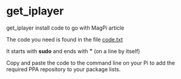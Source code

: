 # get_iplayer
get_iplayer install code to go with MagPi article

The code you need is found in the file [code.txt](https://github.com/raspitv/get_iplayer/blob/master/code.txt)

It starts with **sudo** and ends with **"** (on a line by itself)

Copy and paste the code to the command line on your Pi to add the required PPA repository to your package lists.
